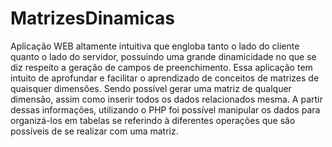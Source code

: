 # MatrizesDinamicas

Aplicação WEB altamente intuitiva que engloba tanto o lado do cliente quanto o lado do servidor, possuindo uma grande dinamicidade no que se diz respeito a geração de campos
de preenchimento. 
Essa aplicação  tem intuito de aprofundar e  facilitar o aprendizado de conceitos de matrizes de quaisquer dimensões. Sendo possível gerar uma matriz de qualquer dimensão,
assim como inserir todos os dados relacionados mesma. A partir dessas informações, utilizando o PHP foi possível manipular os dados para organizá-los em tabelas se referindo
à diferentes operações que são possíveis de se realizar com uma matriz.
